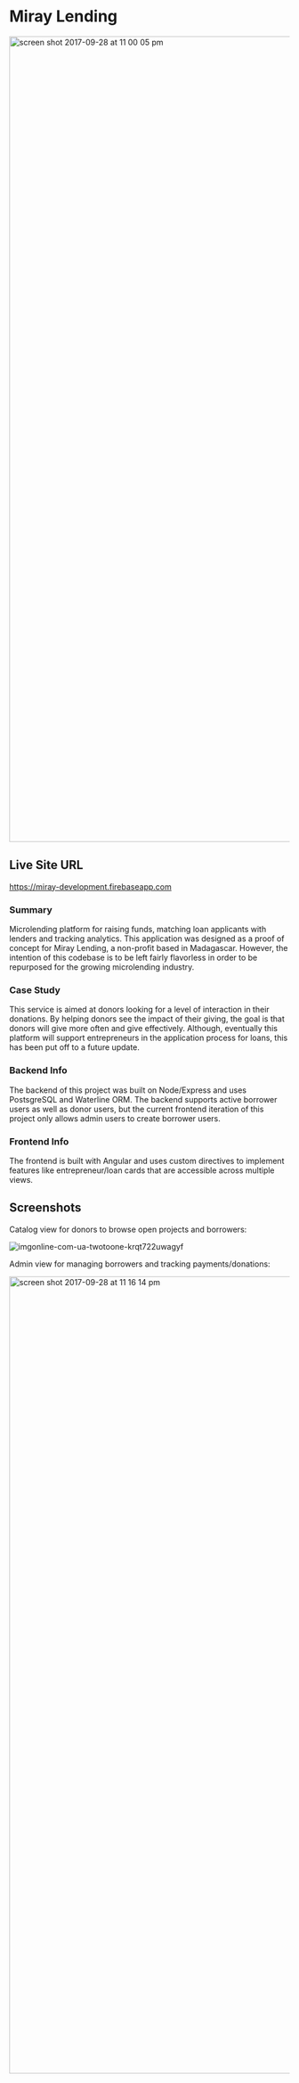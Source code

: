 # Miray Lending
<img width="1446" alt="screen shot 2017-09-28 at 11 00 05 pm" src="https://user-images.githubusercontent.com/13320316/31001580-31d0fec4-a4a2-11e7-88d6-1b59696b503e.png">

## Live Site URL
https://miray-development.firebaseapp.com

### Summary
Microlending platform for raising funds, matching loan applicants with lenders and tracking analytics. This application was designed as a proof of concept for Miray Lending, a non-profit based in Madagascar. However, the intention of this codebase is to be left fairly flavorless in order to be repurposed for the growing microlending industry.

### Case Study

This service is aimed at donors looking for a level of interaction in their donations. By helping donors see the impact of their giving, the goal is that donors will give more often and give effectively. Although, eventually this platform will support entrepreneurs in the application process for loans, this has been put off to a future update.

### Backend Info

The backend of this project was built on Node/Express and uses PostsgreSQL and Waterline ORM. The backend supports active borrower users as well as donor users, but the current frontend iteration of this project only allows admin users to create borrower users.

### Frontend Info

The frontend is built with Angular and uses custom directives to implement features like entrepreneur/loan cards that are accessible across multiple views. 

## Screenshots

Catalog view for donors to browse open projects and borrowers:

![imgonline-com-ua-twotoone-krqt722uwagyf](https://user-images.githubusercontent.com/13320316/31001571-2129fca6-a4a2-11e7-8d69-36fef3243e8f.jpg)

Admin view for managing borrowers and tracking payments/donations:

<img width="1431" alt="screen shot 2017-09-28 at 11 16 14 pm" src="https://user-images.githubusercontent.com/13320316/31001718-1eb4c81a-a4a3-11e7-92e5-0f8aee15e77c.png">
